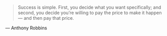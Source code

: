 > Success is simple. First, you decide what you want specifically; and second, you decide you’re willing to pay the price to make it happen — and then pay that price.
> 
  — Anthony Robbins
